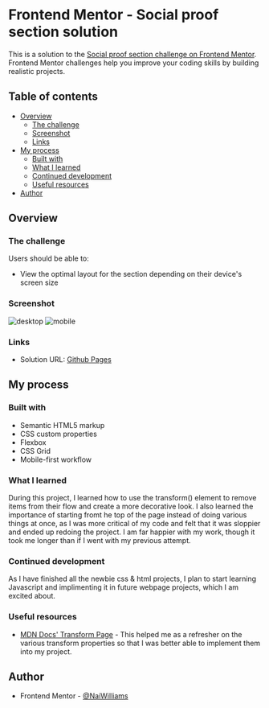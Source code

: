 # Frontend Mentor - Social proof section solution

This is a solution to the [Social proof section challenge on Frontend Mentor](https://www.frontendmentor.io/challenges/social-proof-section-6e0qTv_bA). Frontend Mentor challenges help you improve your coding skills by building realistic projects. 

## Table of contents

- [Overview](#overview)
  - [The challenge](#the-challenge)
  - [Screenshot](#screenshot)
  - [Links](#links)
- [My process](#my-process)
  - [Built with](#built-with)
  - [What I learned](#what-i-learned)
  - [Continued development](#continued-development)
  - [Useful resources](#useful-resources)
- [Author](#author)

## Overview

### The challenge

Users should be able to:

- View the optimal layout for the section depending on their device's screen size

### Screenshot
![desktop](https://user-images.githubusercontent.com/83989593/124046387-d803e380-d9df-11eb-8c7b-c9c21b0cbc7a.png)
![mobile](https://user-images.githubusercontent.com/83989593/124046388-d803e380-d9df-11eb-9a30-936d08e86788.png)

### Links

- Solution URL: [Github Pages](https://naiwilliams.github.io/Social-Proof-Section/)

## My process

### Built with

- Semantic HTML5 markup
- CSS custom properties
- Flexbox
- CSS Grid
- Mobile-first workflow

### What I learned

During this project, I learned how to use the transform() element to remove items from their flow and create a more decorative look. I also learned the importance of starting fromt he top of the page instead of doing various things at once, as I was more critical of my code and felt that it was sloppier and ended up redoing the project. I am far happier with my work, though it took me longer than if I went with my previous attempt.

### Continued development

As I have finished all the newbie css & html projects, I plan to start learning Javascript and implimenting it in future webpage projects, which I am excited about.

### Useful resources

- [MDN Docs' Transform Page](https://developer.mozilla.org/en-US/docs/Web/CSS/transform) - This helped me as a refresher on the various transform properties so that I was better able to implement them into my project.

## Author

- Frontend Mentor - [@NaiWilliams](https://www.frontendmentor.io/profile/NaiWilliams)
